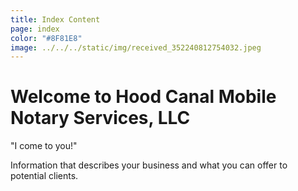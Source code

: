 ```yaml
---
title: Index Content
page: index
color: "#8F81E8"
image: ../../../static/img/received_352240812754032.jpeg
---
```

# Welcome to Hood Canal Mobile  Notary Services, LLC

"I come to you!"



Information that describes your business and what you can offer to potential clients.